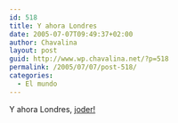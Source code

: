 ```yaml
---
id: 518
title: Y ahora Londres
date: 2005-07-07T09:49:37+02:00
author: Chavalina
layout: post
guid: http://www.wp.chavalina.net/?p=518
permalink: /2005/07/07/post-518/
categories:
  - El mundo
---
```

Y ahora Londres, <a href="http://www.elpais.es/vineta.html?d_date=20050707&xref=20050707elpepivin_6&type=Tes&anchor=elpporopi&tuytasd" target="_blank">joder!</a>